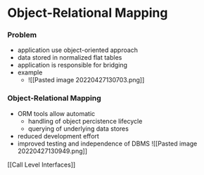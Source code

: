 # Object-Relational Mapping
### Problem
+ application use object-oriented approach
+ data stored in normalized flat tables
+ application is responsible for bridging
+ example
	+ ![[Pasted image 20220427130703.png]]

### Object-Relational Mapping
+ ORM tools allow automatic 
	+ handling of object percistence lifecycle
	+ querying of underlying data stores
+ reduced development effort
+ improved testing and independence of DBMS
![[Pasted image 20220427130949.png]]

[[Call Level Interfaces]]